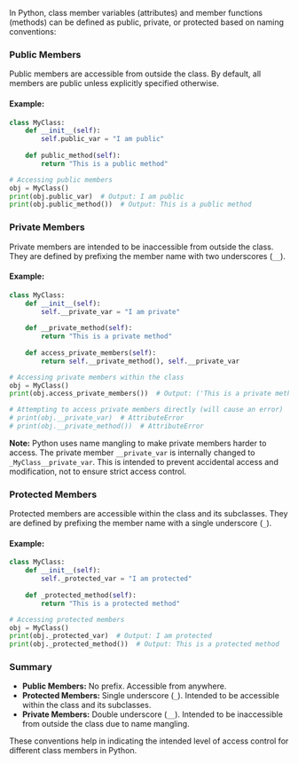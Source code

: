In Python, class member variables (attributes) and member functions (methods) can be defined as public, private, or protected based on naming conventions:

### Public Members
Public members are accessible from outside the class. By default, all members are public unless explicitly specified otherwise.

#### Example:
```python
class MyClass:
    def __init__(self):
        self.public_var = "I am public"
    
    def public_method(self):
        return "This is a public method"

# Accessing public members
obj = MyClass()
print(obj.public_var)  # Output: I am public
print(obj.public_method())  # Output: This is a public method
```

### Private Members
Private members are intended to be inaccessible from outside the class. They are defined by prefixing the member name with two underscores (`__`).

#### Example:
```python
class MyClass:
    def __init__(self):
        self.__private_var = "I am private"
    
    def __private_method(self):
        return "This is a private method"
    
    def access_private_members(self):
        return self.__private_method(), self.__private_var

# Accessing private members within the class
obj = MyClass()
print(obj.access_private_members())  # Output: ('This is a private method', 'I am private')

# Attempting to access private members directly (will cause an error)
# print(obj.__private_var)  # AttributeError
# print(obj.__private_method())  # AttributeError
```

**Note:** Python uses name mangling to make private members harder to access. The private member `__private_var` is internally changed to `_MyClass__private_var`. This is intended to prevent accidental access and modification, not to ensure strict access control.

### Protected Members
Protected members are accessible within the class and its subclasses. They are defined by prefixing the member name with a single underscore (`_`).

#### Example:
```python
class MyClass:
    def __init__(self):
        self._protected_var = "I am protected"
    
    def _protected_method(self):
        return "This is a protected method"

# Accessing protected members
obj = MyClass()
print(obj._protected_var)  # Output: I am protected
print(obj._protected_method())  # Output: This is a protected method
```

### Summary
- **Public Members:** No prefix. Accessible from anywhere.
- **Protected Members:** Single underscore (`_`). Intended to be accessible within the class and its subclasses.
- **Private Members:** Double underscore (`__`). Intended to be inaccessible from outside the class due to name mangling.

These conventions help in indicating the intended level of access control for different class members in Python.